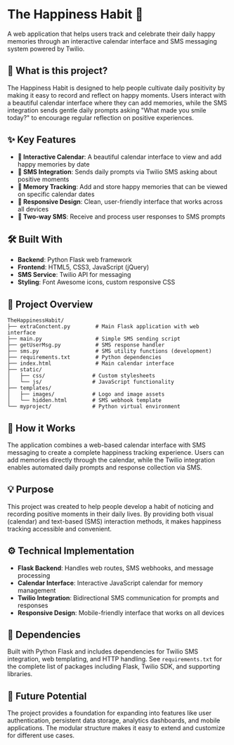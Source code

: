 
# The Happiness Habit 🌟

A web application that helps users track and celebrate their daily happy memories through an interactive calendar interface and SMS messaging system powered by Twilio.

## 🎯 What is this project?

The Happiness Habit is designed to help people cultivate daily positivity by making it easy to record and reflect on happy moments. Users interact with a beautiful calendar interface where they can add memories, while the SMS integration sends gentle daily prompts asking "What made you smile today?" to encourage regular reflection on positive experiences.

## ✨ Key Features

- **📅 Interactive Calendar**: A beautiful calendar interface to view and add happy memories by date
- **📱 SMS Integration**: Sends daily prompts via Twilio SMS asking about positive moments
- **💭 Memory Tracking**: Add and store happy memories that can be viewed on specific calendar dates
- **📱 Responsive Design**: Clean, user-friendly interface that works across all devices
- **🔄 Two-way SMS**: Receive and process user responses to SMS prompts

## 🛠️ Built With

- **Backend**: Python Flask web framework
- **Frontend**: HTML5, CSS3, JavaScript (jQuery)
- **SMS Service**: Twilio API for messaging
- **Styling**: Font Awesome icons, custom responsive CSS

## 📁 Project Overview

```
TheHappinessHabit/
├── extraConctent.py        # Main Flask application with web interface
├── main.py                 # Simple SMS sending script
├── getUserMsg.py           # SMS response handler
├── sms.py                  # SMS utility functions (development)
├── requirements.txt        # Python dependencies
├── index.html              # Main calendar interface
├── static/
│   ├── css/               # Custom stylesheets
│   └── js/                # JavaScript functionality
├── templates/
│   ├── images/            # Logo and image assets
│   └── hidden.html        # SMS webhook template
└── myproject/             # Python virtual environment
```

## 🚀 How it Works

The application combines a web-based calendar interface with SMS messaging to create a complete happiness tracking experience. Users can add memories directly through the calendar, while the Twilio integration enables automated daily prompts and response collection via SMS.

## 💡 Purpose

This project was created to help people develop a habit of noticing and recording positive moments in their daily lives. By providing both visual (calendar) and text-based (SMS) interaction methods, it makes happiness tracking accessible and convenient.

## ⚙️ Technical Implementation

- **Flask Backend**: Handles web routes, SMS webhooks, and message processing
- **Calendar Interface**: Interactive JavaScript calendar for memory management
- **Twilio Integration**: Bidirectional SMS communication for prompts and responses
- **Responsive Design**: Mobile-friendly interface that works on all devices

## 🔧 Dependencies

Built with Python Flask and includes dependencies for Twilio SMS integration, web templating, and HTTP handling. See `requirements.txt` for the complete list of packages including Flask, Twilio SDK, and supporting libraries.

## 🌱 Future Potential

The project provides a foundation for expanding into features like user authentication, persistent data storage, analytics dashboards, and mobile applications. The modular structure makes it easy to extend and customize for different use cases.

